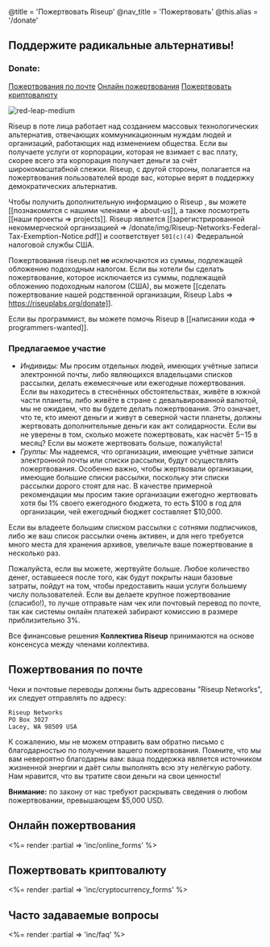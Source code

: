 @title = 'Пожертвовать Riseup'
@nav_title = 'Пожертвовать'
@this.alias = '/donate'

## Поддержите радикальные альтернативы!

### Donate:

<a class="btn btn-default" href="#пожертвования-по-почте">Пожертвования по почте</a> <a class="btn btn-default" href="#онлайн-пожертвования">Онлайн пожертвования</a> <a class="btn btn-default" href="#пожертвовать-криптовалюту">Пожертвовать криптовалюту</a>

<p class="pull-right"><img class="image-right" src="img/red-leap-medium.jpg" alt="red-leap-medium"></p>

Riseup в поте лица работает над созданием массовых технологических альтернатив, отвечающих коммуникационным нуждам людей и организаций, работающих над изменением общества. Если вы получаете услуги от корпорации, которая не взимает с вас плату, скорее всего эта корпорация получает деньги за счёт широкомасштабной слежки. Riseup, с другой стороны, полагается на пожертвования пользователей вроде вас, которые верят в поддержку демократических альтернатив.

Чтобы получить дополнительную информацию о Riseup , вы можете [[познакомится с нашими членами => about-us]], а также посмотреть [[наши проекты => projects]]. Riseup является [[зарегистрированной некоммерческой организацией => /donate/img/Riseup-Networks-Federal-Tax-Exemption-Notice.pdf]] и соответствует `501(c)(4)` Федеральной налоговой службы США.

Пожертвования riseup.net **не** исключаются из суммы, подлежащей обложению подоходным налогом. Если вы хотели бы сделать пожертвование, которое исключается из суммы, подлежащей обложению подоходным налогом (США), вы можете [[сделать пожертвование нашей родственной организации, Riseup Labs => https://riseuplabs.org/donate]].

Если вы программист, вы можете помочь Riseup в [[написании кода => programmers-wanted]].

### Предлагаемое участие

* *Индивиды:* Мы просим отдельных людей, имеющих учётные записи электронной почты, либо являющихся владельцами списков рассылки, делать ежемесячные или ежегодные пожертвования. Если вы находитесь в стеснённых обстоятельствах, живёте в южной части планеты, либо живёте в стране с девальвированной валютой, мы не ожидаем, что вы будете делать пожертвования. Это означает, что те, кто имеют деньги и живут в северной части планеты, должны жертвовать дополнительные деньги как акт солидарности. Если вы не уверены в том, сколько можете пожертвовать, как насчёт $5-$15 в месяц? Если вы можете жертвовать больше, пожалуйста!
* *Группы:* Мы надеемся, что организации, имеющие учётные записи электронной почты или списки рассылки, будут осуществлять пожертвования. Особенно важно, чтобы жертвовали организации, имеющие большие списки рассылки, поскольку эти списки рассылки дорого стоят для нас. В качестве примерной рекомендации мы просим такие организации ежегодно жертвовать хотя бы 1% своего ежегодного бюджета, то есть $100 в год для организации, чей ежегодный бюджет составляет $10,000.

Если вы владеете большим списком рассылки с сотнями подписчиков, либо же ваш список рассылки очень активен, и для него требуется много места для хранения архивов, увеличьте ваше пожертвование в несколько раз.

Пожалуйста, если вы можете, жертвуйте больше. Любое количество денег, оставшееся после того, как будут покрыты наши базовые затраты, пойдут на том, чтобы предоставить наши услуги большему числу пользователей. Если вы делаете крупное пожертвование (спасибо!), то лучше отправьте нам чек или почтовый перевод по почте, так как системы онлайн платежей забирают комиссию в размере приблизительно 3%.

Все финансовые решения **Коллектива Riseup** принимаются на основе консенсуса между членами коллектива.


## Пожертвования по почте

Чеки и почтовые переводы должны быть адресованы "Riseup Networks", их следует отправлять по адресу:

	Riseup Networks
	PO Box 3027
	Lacey, WA 98509 USA

К сожалению, мы не можем отправить вам обратно письмо с благодарностью по получении вашего пожертвования. Помните, что мы вам невероятно благодарны вам: ваша поддержка является источником жизненной энергии и даёт силы выполнять всю эту нелёгкую работу. Нам нравится, что вы тратите свои деньги на свои ценности! 

**Внимание:** по закону от нас требуют раскрывать сведения о любом пожертвовании, превышающем $5,000 USD.

## Онлайн пожертвования

<%= render :partial => 'inc/online_forms' %>

## Пожертвовать криптовалюту

<%= render :partial => 'inc/cryptocurrency_forms' %>

## Часто задаваемые вопросы

<%= render :partial => 'inc/faq' %>
